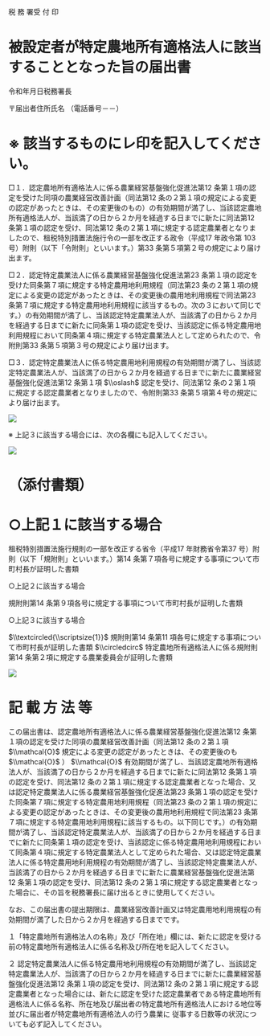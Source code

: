 税 務 署受 付 印

# 被設定者が特定農地所有適格法人に該当することとなった旨の届出書

令和年月日税務署長

〒届出者住所氏名 （電話番号－－）

# ※ 該当するものにレ印を記入してください。

□１．認定農地所有適格法人に係る農業経営基盤強化促進法第12 条第１項の認定を受けた同項の農業経営改善計画（同法第12 条の２第１項の規定による変更の認定があったときは、その変更後のもの）の有効期間が満了し、当該認定農地所有適格法人が、当該満了の日から２か月を経過する日までに新たに同法第12 条第１項の認定を受け、同法第12 条の２第１項に規定する認定農業者となりましたので、租税特別措置法施行令の一部を改正する政令（平成17 年政令第 103 号）附則（以下「令附則」といいます。）第33 条第５項第２号の規定により届け出ます。

□２．認定特定農業法人に係る農業経営基盤強化促進法第23 条第１項の認定を受けた同条第７項に規定する特定農用地利用規程（同法第23 条の２第１項の規定による変更の認定があったときは、その変更後の農用地利用規程で同法第23 条第７項に規定する特定農用地利用規程に該当するもの。次の３において同じです。）の有効期間が満了し、当該認定特定農業法人が、当該満了の日から２か月を経過する日までに新たに同条第１項の認定を受け、当該認定に係る特定農用地利用規程において同条第４項に規定する特定農業法人として定められたので、令附則第33 条第５項第３号の規定により届け出ます。

□３．認定特定農業法人に係る特定農用地利用規程の有効期間が満了し、当該認定特定農業法人が、当該満了の日から２か月を経過する日までに新たに農業経営基盤強化促進法第12 条第１項 $\\oslash$ 認定を受け、同法第12 条の２第１項に規定する認定農業者となりましたので、令附則第33 条第５項第４号の規定により届け出ます。

![](https://www.nta.go.jp/tmp/7e0c47b0-e191-4bcc-bd22-9a6efb570984/images/265bf9ed9efa568beb9ff49ff91d70ee4bb1edda1297bbecc043f8426418ff6c.jpg)

※ 上記３に該当する場合には、次の各欄にも記入してください。

![](https://www.nta.go.jp/tmp/7e0c47b0-e191-4bcc-bd22-9a6efb570984/images/8b436a5604298c2ccae89643b90b4fac972e175266aca7dbc6d58a72f27a9ff0.jpg)

# （添付書類）

# ○上記１に該当する場合

租税特別措置法施行規則の一部を改正する省令（平成17 年財務省令第37 号）附則（以下「規附則」といいます。）第14 条第７項各号に規定する事項について市町村長が証明した書類

○上記２に該当する場合

規附則第14 条第９項各号に規定する事項について市町村長が証明した書類

○上記３に該当する場合

$\\textcircled{\\scriptsize{1}}$ 規附則第14 条第11 項各号に規定する事項について市町村長が証明した書類 $\\circledcirc$ 特定農地所有適格法人に係る規附則第14 条第２項に規定する農業委員会が証明した書類

![](https://www.nta.go.jp/tmp/7e0c47b0-e191-4bcc-bd22-9a6efb570984/images/bdf10f27b650f1d6d5f62ffada6a1d60d564334b9fb958e9c6a2c91204d74da4.jpg)

# 記 載 方 法 等

この届出書は、認定農地所有適格法人に係る農業経営基盤強化促進法第12 条第１項の認定を受けた同項の農業経営改善計画（同法第12 条の２第１項 $\\mathcal{O}$ 規定による変更の認定があったときは、その変更後のも $\\mathcal{O}$ ） $\\mathcal{O}$ 有効期間が満了し、当該認定農地所有適格法人が、当該満了の日から２か月を経過する日までに新たに同法第12 条第１項の認定を受け、同法第12 条の２第１項に規定する認定農業者となった場合、又は認定特定農業法人に係る農業経営基盤強化促進法第23 条第１項の認定を受けた同条第７項に規定する特定農用地利用規程（同法第23 条の２第１項の規定による変更の認定があったときは、その変更後の農用地利用規程で同法第23 条第７項に規定する特定農用地利用規程に該当するもの。以下同じです。）の有効期間が満了し、当該認定特定農業法人が、当該満了の日から２か月を経過する日までに新たに同条第１項の認定を受け、当該認定に係る特定農用地利用規程において同条第４項に規定する特定農業法人として定められた場合、又は認定特定農業法人に係る特定農用地利用規程の有効期間が満了し、当該認定特定農業法人が、当該満了の日から２か月を経過する日までに新たに農業経営基盤強化促進法第12 条第１項の認定を受け、同法第12 条の２第１項に規定する認定農業者となった場合に、その旨を税務署長に届け出るときに使用してください。

なお、この届出書の提出期限は、農業経営改善計画又は特定農用地利用規程の有効期間が満了した日から２か月を経過する日までです。

１「特定農地所有適格法人の名称」及び「所在地」欄には、新たに認定を受ける前の特定農地所有適格法人に係る名称及び所在地を記入してください。

２ 認定特定農業法人に係る特定農用地利用規程の有効期間が満了し、当該認定特定農業法人が、当該満了の日から２か月を経過する日までに新たに農業経営基盤強化促進法第12 条第１項の認定を受け、同法第12 条の２第１項に規定する認定農業者となった場合には、新たに認定を受けた認定農業者である特定農地所有適格法人に係る名称、所在地及び届出者の特定農地所有適格法人における地位等並びに届出者が特定農地所有適格法人の行う農業に 従事する日数等の状況についても必ず記入してください。